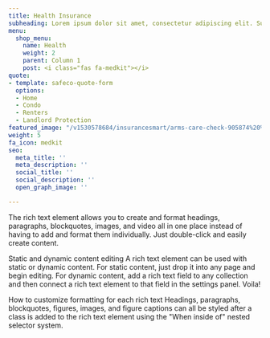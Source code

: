 ```yaml
---
title: Health Insurance
subheading: Lorem ipsum dolor sit amet, consectetur adipiscing elit. Suspendisse variusenim
menu:
  shop_menu:
    name: Health
    weight: 2
    parent: Column 1
    post: <i class="fas fa-medkit"></i>
quote:
- template: safeco-quote-form
  options:
  - Home
  - Condo
  - Renters
  - Landlord Protection
featured_image: "/v1530578684/insurancesmart/arms-care-check-905874%20%281%29.jpg"
weight: 5
fa_icon: medkit
seo:
  meta_title: ''
  meta_description: ''
  social_title: ''
  social_description: ''
  open_graph_image: ''

---
```

The rich text element allows you to create and format headings, paragraphs, blockquotes, images, and video all in one place instead of having to add and format them individually. Just double-click and easily create content.

Static and dynamic content editing
A rich text element can be used with static or dynamic content. For static content, just drop it into any page and begin editing. For dynamic content, add a rich text field to any collection and then connect a rich text element to that field in the settings panel. Voila!

How to customize formatting for each rich text
Headings, paragraphs, blockquotes, figures, images, and figure captions can all be styled after a class is added to the rich text element using the "When inside of" nested selector system.